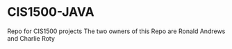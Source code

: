 # CIS1500-JAVA
Repo for CIS1500 projects
The two owners of this Repo are Ronald Andrews and Charlie Roty
